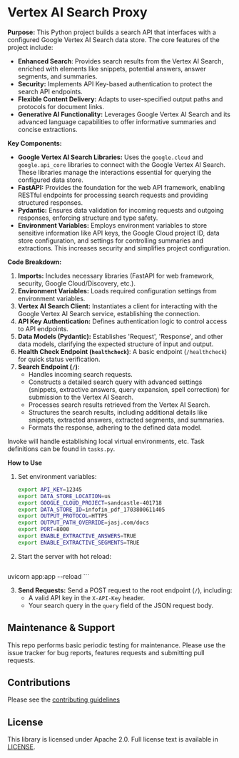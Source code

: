 # Vertex AI Search Proxy

**Purpose:** This Python project builds a search API that interfaces with a configured Google Vertex AI Search data store. The core features of the project include:

-   **Enhanced Search**: Provides search results from the Vertex AI Search, enriched with elements like snippets, potential answers, answer segments, and summaries.
-   **Security:**  Implements API Key-based authentication to protect the search API endpoints.
-   **Flexible Content Delivery:**  Adapts to user-specified output paths and protocols for document links.
-   **Generative AI Functionality:**  Leverages Google Vertex AI Search and its advanced language capabilities to offer informative summaries and concise extractions.

**Key Components:**

-   **Google Vertex AI Search Libraries:**  Uses the  `google.cloud`  and  `google.api_core`  libraries to connect with the Google Vertex AI Search. These libraries manage the interactions essential for querying the configured data store.
-   **FastAPI:**  Provides the foundation for the web API framework, enabling RESTful endpoints for processing search requests and providing structured responses.
-   **Pydantic:**  Ensures data validation for incoming requests and outgoing responses, enforcing structure and type safety.
-   **Environment Variables:**  Employs environment variables to store sensitive information like API keys, the Google Cloud project ID, data store configuration, and settings for controlling summaries and extractions. This increases security and simplifies project configuration.

**Code Breakdown:**

1.  **Imports:**  Includes necessary libraries (FastAPI for web framework, security, Google Cloud/Discovery, etc.).
2.  **Environment Variables:**  Loads required configuration settings from environment variables.
3.  **Vertex AI Search Client:**  Instantiates a client for interacting with the Google Vertex AI Search service, establishing the connection.
4.  **API Key Authentication:**  Defines authentication logic to control access to API endpoints.
5.  **Data Models (Pydantic):**  Establishes 'Request', 'Response', and other data models, clarifying the expected structure of input and output.
6.  **Health Check Endpoint (`healthcheck`)**: A basic endpoint (`/healthcheck`) for quick status verification.
7.  **Search Endpoint (`/`)**:
    -   Handles incoming search requests.
    -   Constructs a detailed search query with advanced settings (snippets, extractive answers, query expansion, spell correction) for submission to the Vertex AI Search.
    -   Processes search results retrieved from the Vertex AI Search.
    -   Structures the search results, including additional details like snippets, extracted answers, extracted segments, and summaries.
    -   Formats the response, adhering to the defined data model.

Invoke will handle establishing local virtual environments, etc. Task definitions can be found in `tasks.py`.

**How to Use**

1. Set environment variables:
    ```bash
    export API_KEY=12345
    export DATA_STORE_LOCATION=us
    export GOOGLE_CLOUD_PROJECT=sandcastle-401718
    export DATA_STORE_ID=infofin_pdf_1703800611405
    export OUTPUT_PROTOCOL=HTTPS
    export OUTPUT_PATH_OVERRIDE=jasj.com/docs
    export PORT=8000
    export ENABLE_EXTRACTIVE_ANSWERS=TRUE
    export ENABLE_EXTRACTIVE_SEGMENTS=TRUE
    ```
2. Start the server with hot reload:
    ```bash
uvicorn app:app --reload
    ```

3.  **Send Requests:**  Send a POST request to the root endpoint (`/`), including:
    -   A valid API key in the  `X-API-Key`  header.
    -   Your search query in the  `query`  field of the JSON request body.

## Maintenance & Support

This repo performs basic periodic testing for maintenance. Please use the issue tracker for bug reports, features requests and submitting pull requests.

## Contributions

Please see the [contributing guidelines](CONTRIBUTING.md)

## License

This library is licensed under Apache 2.0. Full license text is available in [LICENSE](LICENSE).
